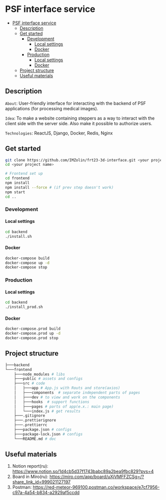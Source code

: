 # PSF interface service

- [PSF interface service](#psf-interface-service)
  - [Description](#description)
  - [Get started](#get-started)
    - [Development](#development)
      - [Local settings](#local-settings)
      - [Docker](#docker)
    - [Production](#production)
      - [Local settings](#local-settings-1)
      - [Docker](#docker-1)
  - [Project structure](#project-structure)
  - [Useful materials](#useful-materials)

## Description

`About`: User-friendly interface for interacting with the backend of PSF applications (for processing medical images).

`Idea`: To make a website containing steppers as a way to interact with the client side with the server side. Also make it possible to authorize users.

`Technologies`: ReactJS, Django, Docker, Redis, Nginx

## Get started

```bash
git clone https://github.com/IMZolin/frt23-3d-interface.git <your project name>
cd <your project name>

# Frontend set up
cd frontend
npm install 
npm install --force # (if prev step doesn't work) 
npm start
cd ..
```

### Development

#### Local settings

```bash
cd backend
./install.sh
```

#### Docker

```bash
docker-compose build
docker-compose up -d
docker-compose stop
```

### Production

#### Local settings

```bash
cd backend
./install_prod.sh
```

#### Docker

```bash
docker-compose.prod build
docker-compose.prod up -d
docker-compose.prod stop
```

## Project structure

```bash
├───backend
└───frontend 
    ├───node_modules # libs
    ├───public # assets and configs
    ├───src # code
    │   ├───app # App.js with Routs and store(axios)
    │   ├───components  # separate independent parts of pages
    │   ├───dev # to view and work on the components
    │   ├───hooks  # support functions 
    │   ├───pages # parts of app(e.x.: main page)
    │   └───index.js # get results
    ├───.gitignore
    ├───.prettierignore
    ├───.prettierrc
    ├───package.json # configs 
    ├───package-lock.json # configs
    └───README.md # doc
```

## Useful materials

1. Notion report(ru): <https://www.notion.so/1d4cb5d37f1743babc89a2bea9fbc829?pvs=4>
2. Board in Miro(ru): <https://miro.com/app/board/uXjVMFFZCSg=/?share_link_id=999021127197>
3. Postman: <https://red-meteor-969100.postman.co/workspace/e7cf7956-c97a-4a54-b834-a2929af5ccdd>
